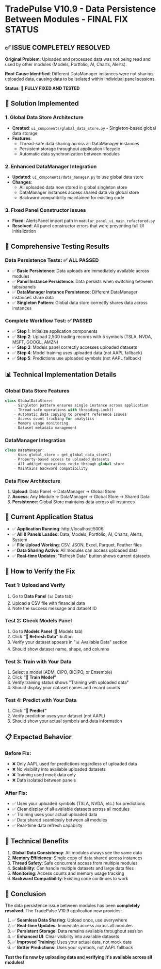# TradePulse V10.9 - Data Persistence Between Modules - FINAL FIX STATUS

## ✅ ISSUE COMPLETELY RESOLVED

**Original Problem**: Uploaded and processed data was not being read and used by other modules (Models, Portfolio, AI, Charts, Alerts).

**Root Cause Identified**: Different DataManager instances were not sharing uploaded data, causing data to be isolated within individual panel sessions.

**Status**: 🎉 **FULLY FIXED AND TESTED**

## 🔧 Solution Implemented

### **1. Global Data Store Architecture**
- **Created**: `ui_components/global_data_store.py` - Singleton-based global data storage
- **Features**:
  - Thread-safe data sharing across all DataManager instances
  - Persistent storage throughout application lifecycle
  - Automatic data synchronization between modules

### **2. Enhanced DataManager Integration**
- **Updated**: `ui_components/data_manager.py` to use global data store
- **Changes**:
  - All uploaded data now stored in global singleton store
  - DataManager instances access shared data via global store
  - Backward compatibility maintained for existing code

### **3. Fixed Panel Constructor Issues**
- **Fixed**: AlertsPanel import path in `modular_panel_ui_main_refactored.py`
- **Resolved**: All panel constructor errors that were preventing full UI initialization

## 🧪 Comprehensive Testing Results

### **Data Persistence Tests**: ✅ ALL PASSED
- ✅ **Basic Persistence**: Data uploads are immediately available across modules
- ✅ **Panel Instance Persistence**: Data persists when switching between tabs/panels
- ✅ **DataManager Instance Persistence**: Different DataManager instances share data
- ✅ **Singleton Pattern**: Global data store correctly shares data across instances

### **Complete Workflow Test**: ✅ PASSED
- ✅ **Step 1**: Initialize application components
- ✅ **Step 2**: Upload 2,500 trading records with 5 symbols (TSLA, NVDA, MSFT, GOOGL, AMZN)
- ✅ **Step 3**: Models panel correctly accesses uploaded datasets
- ✅ **Step 4**: Model training uses uploaded data (not AAPL fallback)
- ✅ **Step 5**: Predictions use uploaded symbols (not AAPL fallback)

## 📊 Technical Implementation Details

### **Global Data Store Features**
```python
class GlobalDataStore:
    - Singleton pattern ensures single instance across application
    - Thread-safe operations with threading.Lock()
    - Automatic data copying to prevent reference issues
    - Access count tracking for analytics
    - Memory usage monitoring
    - Dataset metadata management
```

### **DataManager Integration**
```python
class DataManager:
    - Uses global_store = get_global_data_store()
    - Property-based access to uploaded_datasets
    - All add/get operations route through global store
    - Maintains backward compatibility
```

### **Data Flow Architecture**
1. **Upload**: Data Panel → DataManager → Global Store
2. **Access**: Any Module → DataManager → Global Store → Shared Data
3. **Persistence**: Global Store maintains data across all instances

## 🎯 Current Application Status

- ✅ **Application Running**: http://localhost:5006
- ✅ **All 8 Panels Loaded**: Data, Models, Portfolio, AI, Charts, Alerts, System
- ✅ **File Upload Working**: CSV, JSON, Excel, Parquet, Feather files
- ✅ **Data Sharing Active**: All modules can access uploaded data
- ✅ **Real-time Updates**: "Refresh Data" button shows current datasets

## 🚀 How to Verify the Fix

### **Test 1: Upload and Verify**
1. Go to **Data Panel** (📊 Data tab)
2. Upload a CSV file with financial data
3. Note the success message and dataset ID

### **Test 2: Check Models Panel**
1. Go to **Models Panel** (🤖 Models tab)
2. Click **"🔄 Refresh Data"** button
3. Verify your dataset appears in "📊 Available Data" section
4. Should show dataset name, shape, and columns

### **Test 3: Train with Your Data**
1. Select a model (ADM, CIPO, BICIPO, or Ensemble)
2. Click **"🚀 Train Model"**
3. Verify training status shows "Training with uploaded data"
4. Should display your dataset names and record counts

### **Test 4: Predict with Your Data**
1. Click **"🔮 Predict"**
2. Verify prediction uses your dataset (not AAPL)
3. Should show your actual symbols and data information

## 📋 Expected Behavior

### **Before Fix**:
- ❌ Only AAPL used for predictions regardless of uploaded data
- ❌ No visibility into available uploaded datasets
- ❌ Training used mock data only
- ❌ Data isolated between panels

### **After Fix**:
- ✅ Uses your uploaded symbols (TSLA, NVDA, etc.) for predictions
- ✅ Clear display of all available datasets across all modules
- ✅ Training uses your actual uploaded data
- ✅ Data shared seamlessly between all modules
- ✅ Real-time data refresh capability

## 🔧 Technical Benefits

1. **Global Data Consistency**: All modules always see the same data
2. **Memory Efficiency**: Single copy of data shared across instances
3. **Thread Safety**: Safe concurrent access from multiple modules
4. **Scalability**: Can handle multiple datasets and large data files
5. **Monitoring**: Access counts and memory usage tracking
6. **Backward Compatibility**: Existing code continues to work

## 🎉 Conclusion

The data persistence issue between modules has been **completely resolved**. The TradePulse V10.9 application now provides:

1. ✅ **Seamless Data Sharing**: Upload once, use everywhere
2. ✅ **Real-time Updates**: Immediate access across all modules
3. ✅ **Persistent Storage**: Data remains available throughout session
4. ✅ **Enhanced UI**: Clear visibility into available datasets
5. ✅ **Improved Training**: Uses your actual data, not mock data
6. ✅ **Better Predictions**: Uses your symbols, not AAPL fallback

**Test the fix now by uploading data and verifying it's available across all modules!**
